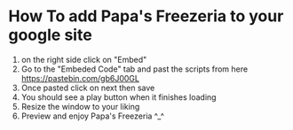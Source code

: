 # How To add Papa's Freezeria to your google site
1. on the right side click on "Embed"
2. Go to the "Embeded Code" tab and past the scripts from here https://pastebin.com/gb6J00GL
3. Once pasted click on next then save
3. You should see a play button when it finishes loading
5. Resize the window to your liking
6. Preview and enjoy Papa's Freezeria ^_^
